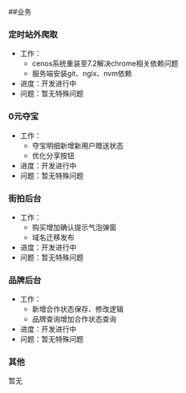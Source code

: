 ##业务

### 定时站外爬取

* 工作：
    * cenos系统重装至7.2解决chrome相关依赖问题
    * 服务端安装git、ngix、nvm依赖
* 进度：开发进行中
* 问题：暂无特殊问题

### 0元夺宝

* 工作：
    * 夺宝明细新增新用户赠送状态
    * 优化分享按钮
* 进度：开发进行中
* 问题：暂无特殊问题

### 街拍后台

* 工作：
    * 购买增加确认提示气泡弹窗
    * 域名迁移发布
* 进度：开发进行中
* 问题：暂无特殊问题

### 品牌后台

* 工作：
    * 新增合作状态保存、修改逻辑
    * 品牌查询增加合作状态查询
* 进度：开发进行中
* 问题：暂无特殊问题

### 其他

暂无


